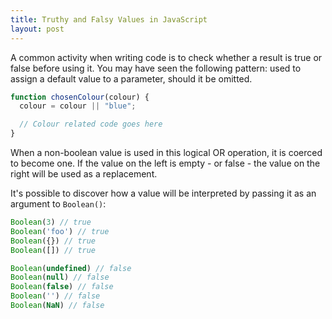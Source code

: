 ```yaml
---
title: Truthy and Falsy Values in JavaScript
layout: post
---
```


A common activity when writing code is to check whether a result is true or false before using it. You may have seen the following pattern: used to assign a default value to a parameter, should it be omitted.

```js
function chosenColour(colour) {
  colour = colour || "blue";

  // Colour related code goes here
}
```

When a non-boolean value is used in this logical OR operation, it is coerced to become one. If the value on the left is empty - or false - the value on the right will be used as a replacement.

It's possible to discover how a value will be interpreted by passing it as an argument to `Boolean()`:

```js
Boolean(3) // true
Boolean('foo') // true
Boolean({}) // true
Boolean([]) // true

Boolean(undefined) // false
Boolean(null) // false
Boolean(false) // false
Boolean('') // false
Boolean(NaN) // false
```
